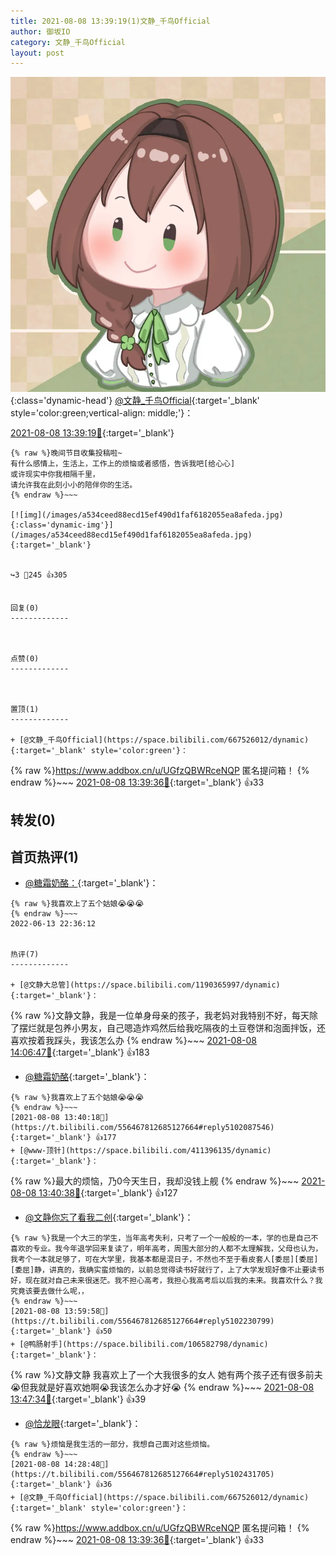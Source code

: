 ```yaml
---
title: 2021-08-08 13:39:19(1)文静_千鸟Official
author: 御坂IO
category: 文静_千鸟Official
layout: post
---
```


![img](/images/ac7482ed1b9a7f203dc68c0c4a77c488a27b108a.jpg){:class='dynamic-head'}
[@文静_千鸟Official](https://space.bilibili.com/667526012/dynamic){:target='_blank' style='color:green;vertical-align: middle;'}：

[2021-08-08 13:39:19🔗](https://t.bilibili.com/556467812685127664){:target='_blank'}

~~~
{% raw %}晚间节目收集投稿啦~
有什么感情上，生活上，工作上的烦恼或者感悟，告诉我吧[给心心]
或许现实中你我相隔千里，
请允许我在此刻小小的陪伴你的生活。
{% endraw %}~~~

[![img](/images/a534ceed88ecd15ef490d1faf6182055ea8afeda.jpg){:class='dynamic-img'}](/images/a534ceed88ecd15ef490d1faf6182055ea8afeda.jpg){:target='_blank'}


↪️3 💬245 👍305


回复(0)
-------------



点赞(0)
-------------



置顶(1)
-------------

+ [@文静_千鸟Official](https://space.bilibili.com/667526012/dynamic){:target='_blank' style='color:green'}：
~~~
{% raw %}https://www.addbox.cn/u/UGfzQBWRceNQP 匿名提问箱！
{% endraw %}~~~
[2021-08-08 13:39:36🔗](https://t.bilibili.com/556467812685127664#reply5102077110){:target='_blank'} 👍33


转发(0)
-------------



首页热评(1)
-------------

+ [@糖霜奶酪：](https://space.bilibili.com/38965660/dynamic){:target='_blank'}：
~~~
{% raw %}我喜欢上了五个姑娘😭😭😭
{% endraw %}~~~
2022-06-13 22:36:12


热评(7)
-------------

+ [@文静大总管](https://space.bilibili.com/1190365997/dynamic){:target='_blank'}：
~~~
{% raw %}文静文静，我是一位单身母亲的孩子，我老妈对我特别不好，每天除了摆烂就是包养小男友，自己嗯造炸鸡然后给我吃隔夜的土豆卷饼和泡面拌饭，还喜欢按着我踩头，我该怎么办
{% endraw %}~~~
[2021-08-08 14:06:47🔗](https://t.bilibili.com/556467812685127664#reply5102286043){:target='_blank'} 👍183
+ [@糖霜奶酪](https://space.bilibili.com/38965660/dynamic){:target='_blank'}：
~~~
{% raw %}我喜欢上了五个姑娘😭😭😭
{% endraw %}~~~
[2021-08-08 13:40:18🔗](https://t.bilibili.com/556467812685127664#reply5102087546){:target='_blank'} 👍177
+ [@www-顶针](https://space.bilibili.com/411396135/dynamic){:target='_blank'}：
~~~
{% raw %}最大的烦恼，乃0今天生日，我却没钱上舰
{% endraw %}~~~
[2021-08-08 13:40:38🔗](https://t.bilibili.com/556467812685127664#reply5102079893){:target='_blank'} 👍127
+ [@文静你忘了看我二创](https://space.bilibili.com/435157826/dynamic){:target='_blank'}：
~~~
{% raw %}我是一个大三的学生，当年高考失利，只考了一个一般般的一本，学的也是自己不喜欢的专业。我今年退学回来复读了，明年高考，周围大部分的人都不太理解我，父母也认为，我考个一本就足够了，可在大学里，我基本都是混日子，不然也不至于看皮套人[委屈][委屈][委屈]静，讲真的，我确实蛮烦恼的，以前总觉得读书好就行了，上了大学发现好像不止要读书好，现在就对自己未来很迷茫。我不担心高考，我担心我高考后以后我的未来。我喜欢什么？我究竟该要去做什么呢，，
{% endraw %}~~~
[2021-08-08 13:59:58🔗](https://t.bilibili.com/556467812685127664#reply5102230799){:target='_blank'} 👍50
+ [@鸭肠射手](https://space.bilibili.com/106582798/dynamic){:target='_blank'}：
~~~
{% raw %}文静文静 我喜欢上了一个大我很多的女人 她有两个孩子还有很多前夫😭但我就是好喜欢她啊😭我该怎么办才好😭
{% endraw %}~~~
[2021-08-08 13:47:34🔗](https://t.bilibili.com/556467812685127664#reply5102145212){:target='_blank'} 👍39
+ [@恰龙眼](https://space.bilibili.com/549862231/dynamic){:target='_blank'}：
~~~
{% raw %}烦恼是我生活的一部分，我想自己面对这些烦恼。
{% endraw %}~~~
[2021-08-08 14:28:48🔗](https://t.bilibili.com/556467812685127664#reply5102431705){:target='_blank'} 👍36
+ [@文静_千鸟Official](https://space.bilibili.com/667526012/dynamic){:target='_blank' style='color:green'}：
~~~
{% raw %}https://www.addbox.cn/u/UGfzQBWRceNQP 匿名提问箱！
{% endraw %}~~~
[2021-08-08 13:39:36🔗](https://t.bilibili.com/556467812685127664#reply5102077110){:target='_blank'} 👍33


